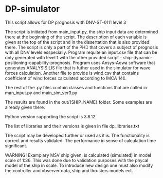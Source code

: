 # DP-simulator

This script allows for DP prognosis with DNV-ST-0111 level 3 

The script is initiated from main_input.py, the ship input data are determined there at the beginning of the script. The description of each variable is given at the top of the script and in the dissertation that is also provided there. The script is only a part of the PHD that covers a subject of prognosis with all DNV levels esspecially. Program requite an input.csv file that can be only generated with level 1 with the other provided script - ship-dynamic-positioning-capability-prognosis. Program uses Ansys-Aqwa software that generates ANALYSIS.LIS file that is futher used in the simulator for wave forces calculation. Another file to provide is wind.csv that contains coefficient of wind forces calculated according to IMCA 140.

The rest of the .py files contain classes and functions that are called in man_input.py and main_sim_ver3.py

The results are found in the out/{SHIP_NAME} folder. Some examples are already given there.

Python version supporting the script is 3.8.12

The list of libraries and their versions is given in file dp_libraries.txt

The script may be developed further or used as it is. The functionality is correct and results validated. The performance in sense of calculation time significant.

WARNING!
Examplary MSV ship given, is calculated (simulated) in model scale of 1:36. This was done due to validation purposes with the phycal model of the ship in scale. To introduce new design one must also modify the controller and observer data, ship and thrusters models ect.
